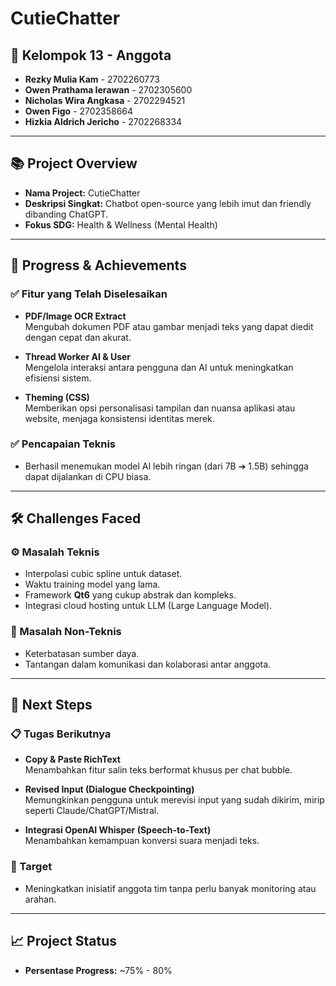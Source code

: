 # CutieChatter

## 👥 Kelompok 13 - Anggota
- **Rezky Mulia Kam** - 2702260773
- **Owen Prathama Ierawan** - 2702305600
- **Nicholas Wira Angkasa** - 2702294521
- **Owen Figo** - 2702358664
- **Hizkia Aldrich Jericho** - 2702268334

---

## 📚 Project Overview
- **Nama Project:** CutieChatter
- **Deskripsi Singkat:** Chatbot open-source yang lebih imut dan friendly dibanding ChatGPT.
- **Fokus SDG:** Health & Wellness (Mental Health)

---

## 🚀 Progress & Achievements

### ✅ Fitur yang Telah Diselesaikan
- **PDF/Image OCR Extract**  
  Mengubah dokumen PDF atau gambar menjadi teks yang dapat diedit dengan cepat dan akurat.
  
- **Thread Worker AI & User**  
  Mengelola interaksi antara pengguna dan AI untuk meningkatkan efisiensi sistem.

- **Theming (CSS)**  
  Memberikan opsi personalisasi tampilan dan nuansa aplikasi atau website, menjaga konsistensi identitas merek.

### ✅ Pencapaian Teknis
- Berhasil menemukan model AI lebih ringan (dari 7B ➔ 1.5B) sehingga dapat dijalankan di CPU biasa.

---

## 🛠️ Challenges Faced

### ⚙️ Masalah Teknis
- Interpolasi cubic spline untuk dataset.
- Waktu training model yang lama.
- Framework **Qt6** yang cukup abstrak dan kompleks.
- Integrasi cloud hosting untuk LLM (Large Language Model).

### 🔧 Masalah Non-Teknis
- Keterbatasan sumber daya.
- Tantangan dalam komunikasi dan kolaborasi antar anggota.

---

## 🔮 Next Steps

### 📋 Tugas Berikutnya
- **Copy & Paste RichText**  
  Menambahkan fitur salin teks berformat khusus per chat bubble.

- **Revised Input (Dialogue Checkpointing)**  
  Memungkinkan pengguna untuk merevisi input yang sudah dikirim, mirip seperti Claude/ChatGPT/Mistral.

- **Integrasi OpenAI Whisper (Speech-to-Text)**  
  Menambahkan kemampuan konversi suara menjadi teks.

### 🎯 Target
- Meningkatkan inisiatif anggota tim tanpa perlu banyak monitoring atau arahan.

---

## 📈 Project Status
- **Persentase Progress:** ~75% - 80%

